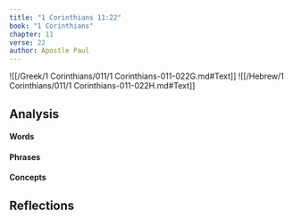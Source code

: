 ```yaml
---
title: "1 Corinthians 11:22"
book: "1 Corinthians"
chapter: 11
verse: 22
author: Apostle Paul
---
```

![[/Greek/1 Corinthians/011/1 Corinthians-011-022G.md#Text]]
![[/Hebrew/1 Corinthians/011/1 Corinthians-011-022H.md#Text]]

## Analysis

#### Words

#### Phrases

#### Concepts

## Reflections
